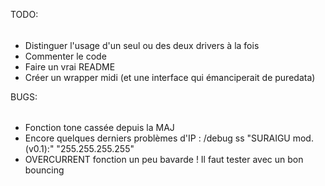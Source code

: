 TODO:
######

* Distinguer l'usage d'un seul ou des deux drivers à la fois
* Commenter le code
* Faire un vrai README
* Créer un wrapper midi (et une interface qui émanciperait de puredata)

BUGS:
######

* Fonction tone cassée depuis la MAJ
* Encore quelques derniers problèmes d'IP : /debug ss "SURAIGU mod. (v0.1):" "255.255.255.255"
* OVERCURRENT fonction un peu bavarde ! Il faut tester avec un bon bouncing